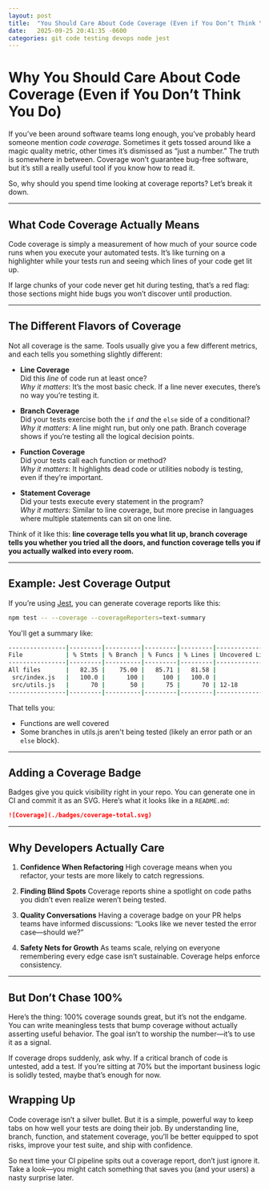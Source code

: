 ```yaml
---
layout: post
title:  "You Should Care About Code Coverage (Even if You Don’t Think You Do)"
date:   2025-09-25 20:41:35 -0600
categories: git code testing devops node jest
---
```

# Why You Should Care About Code Coverage (Even if You Don’t Think You Do)

If you’ve been around software teams long enough, you’ve probably heard someone mention *code coverage*. Sometimes it gets tossed around like a magic quality metric, other times it’s dismissed as “just a number.” The truth is somewhere in between. Coverage won’t guarantee bug-free software, but it’s still a really useful tool if you know how to read it.

So, why should you spend time looking at coverage reports? Let’s break it down.

---

## What Code Coverage Actually Means

Code coverage is simply a measurement of how much of your source code runs when you execute your automated tests. It’s like turning on a highlighter while your tests run and seeing which lines of your code get lit up.  

If large chunks of your code never get hit during testing, that’s a red flag: those sections might hide bugs you won’t discover until production.

---

## The Different Flavors of Coverage

Not all coverage is the same. Tools usually give you a few different metrics, and each tells you something slightly different:

- **Line Coverage**  
  Did this *line* of code run at least once?  
  *Why it matters*: It’s the most basic check. If a line never executes, there’s no way you’re testing it.

- **Branch Coverage**  
  Did your tests exercise both the `if` *and* the `else` side of a conditional?  
  *Why it matters*: A line might run, but only one path. Branch coverage shows if you’re testing all the logical decision points.

- **Function Coverage**  
  Did your tests call each function or method?  
  *Why it matters*: It highlights dead code or utilities nobody is testing, even if they’re important.

- **Statement Coverage**  
  Did your tests execute every statement in the program?  
  *Why it matters*: Similar to line coverage, but more precise in languages where multiple statements can sit on one line.

Think of it like this: **line coverage tells you what lit up, branch coverage tells you whether you tried all the doors, and function coverage tells you if you actually walked into every room.**

---

## Example: Jest Coverage Output

If you’re using [Jest](https://jestjs.io/), you can generate coverage reports like this:

```bash
npm test -- --coverage --coverageReporters=text-summary
```

You'll get a summary like:

```bash
----------------|---------|----------|---------|---------|-------------------
File            | % Stmts | % Branch | % Funcs | % Lines | Uncovered Lines
----------------|---------|----------|---------|---------|-------------------
All files       |   82.35 |    75.00 |   85.71 |   81.58 |
 src/index.js   |   100.0 |      100 |     100 |   100.0 |
 src/utils.js   |      70 |       50 |      75 |      70 | 12-18
----------------|---------|----------|---------|---------|-------------------
```

That tells you:

- Functions are well covered
- Some branches in utils.js aren't being tested (likely an error path or an `else` block).

---

## Adding a Coverage Badge

Badges give you quick visibility right in your repo. You can generate one in CI and commit it as an SVG. Here’s what it looks like in a `README.md`:

```md
![Coverage](./badges/coverage-total.svg)
```

---

## Why Developers Actually Care

1. **Confidence When Refactoring**
   High coverage means when you refactor, your tests are more likely to catch regressions.

2. **Finding Blind Spots**
   Coverage reports shine a spotlight on code paths you didn’t even realize weren’t being tested.

3. **Quality Conversations**
   Having a coverage badge on your PR helps teams have informed discussions: “Looks like we never tested the error case—should we?”

4. **Safety Nets for Growth**
   As teams scale, relying on everyone remembering every edge case isn’t sustainable. Coverage helps enforce consistency.

---

## But Don’t Chase 100%

Here’s the thing: 100% coverage sounds great, but it’s not the endgame. You can write meaningless tests that bump coverage without actually asserting useful behavior. The goal isn’t to worship the number—it’s to use it as a signal.

If coverage drops suddenly, ask why. If a critical branch of code is untested, add a test. If you’re sitting at 70% but the important business logic is solidly tested, maybe that’s enough for now.

## Wrapping Up

Code coverage isn’t a silver bullet. But it is a simple, powerful way to keep tabs on how well your tests are doing their job. By understanding line, branch, function, and statement coverage, you’ll be better equipped to spot risks, improve your test suite, and ship with confidence.

So next time your CI pipeline spits out a coverage report, don’t just ignore it. Take a look—you might catch something that saves you (and your users) a nasty surprise later.
